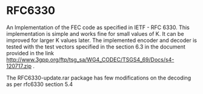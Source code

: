 RFC6330
=======

An Implementation of the FEC code as specified in IETF - RFC 6330. This implementation is simple and works fine for small values of K. It can be improved for larger K values later. The implemented encoder and decoder is tested with the test vectors specified in the section 6.3 in the document provided in the link http://www.3gpp.org/ftp/tsg_sa/WG4_CODEC/TSGS4_69/Docs/s4-120717.zip . 

The RFC6330-update.rar package has few modifications on the decoding as per rfc6330 section 5.4
